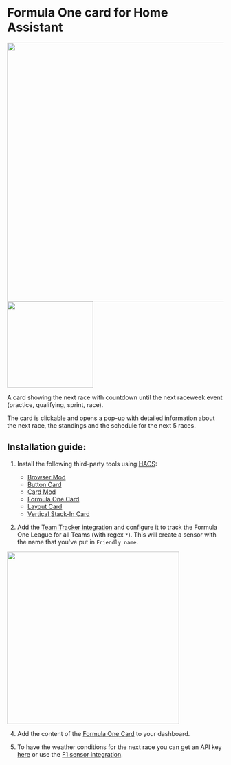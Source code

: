 # Formula One card for Home Assistant

<img src="https://github.com/user-attachments/assets/30868916-d700-4ae7-ad5f-1f9b7e223615" width="600">
<img src="https://github.com/user-attachments/assets/9df41446-88ac-498f-a545-ecfe01dd1ab1" width="200">

A card showing the next race with countdown until the next raceweek event (practice, qualifying, sprint, race). 

The card is clickable and opens a pop-up with detailed information about the next race, the standings and the schedule for the next 5 races.

## Installation guide:

1. Install the following third-party tools using [HACS](https://www.hacs.xyz/):
    - [Browser Mod](https://github.com/thomasloven/hass-browser_mod)
    - [Button Card](https://github.com/custom-cards/button-card)
    - [Card Mod](https://github.com/thomasloven/lovelace-card-mod)
    - [Formula One Card](https://github.com/marcokreeft87/formulaone-card)
    - [Layout Card](https://github.com/thomasloven/lovelace-layout-card)
    - [Vertical Stack-In Card](https://github.com/ofekashery/vertical-stack-in-card)

2. Add the [Team Tracker integration](https://github.com/vasqued2/ha-teamtracker) and configure it to track the Formula One League for all Teams (with regex `*`).
This will create a sensor with the name that you've put in `Friendly name`.

<img src="https://github.com/user-attachments/assets/934edd8d-e7da-43fa-98d7-24b3476a5da0" width="400">

4. Add the content of the [Formula One Card](card_formula_one.yaml) to your dashboard.

5. To have the weather conditions for the next race you can get an API key [here](https://www.visualcrossing.com/sign-up/) or use the [F1 sensor integration](https://github.com/Nicxe/f1_sensor).

